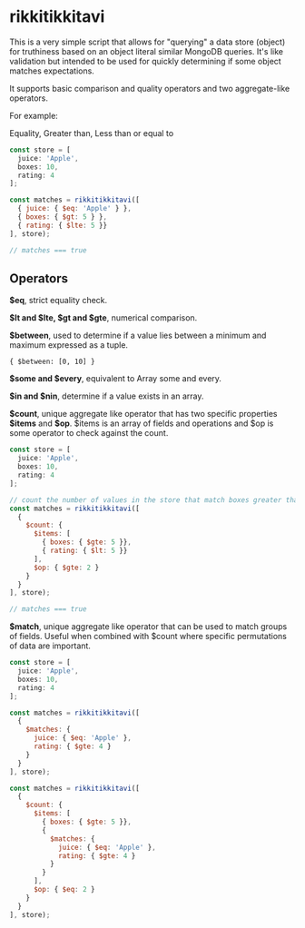 # rikkitikkitavi

This is a very simple script that allows for "querying" a data store (object) for truthiness based on an object literal similar MongoDB queries. It's like validation but intended to be used for quickly determining if some object matches expectations.

It supports basic comparison and quality operators and two aggregate-like operators.

For example:

Equality, Greater than, Less than or equal to

```javascript
const store = [
  juice: 'Apple',
  boxes: 10,
  rating: 4
];

const matches = rikkitikkitavi([
  { juice: { $eq: 'Apple' } },
  { boxes: { $gt: 5 } },
  { rating: { $lte: 5 }}
], store);

// matches === true
```

## Operators

**\$eq**, strict equality check.

**$lt and $lte, $gt and $gte**, numerical comparison.

**\$between**, used to determine if a value lies between a minimum and maximum expressed as a tuple.

`{ $between: [0, 10] }`

**$some and $every**, equivalent to Array some and every.

**$in and $nin**, determine if a value exists in an array.

**\$count**, unique aggregate like operator that has two specific properties **\$items** and **\$op**. $items is an array of fields and operations and $op is some operator to check against the count.

```javascript
const store = [
  juice: 'Apple',
  boxes: 10,
  rating: 4
];

// count the number of values in the store that match boxes greater than or equal to 5 and rating less than 5. The total count should be greater than or equal to 2
const matches = rikkitikkitavi([
  {
    $count: {
      $items: [
        { boxes: { $gte: 5 }},
        { rating: { $lt: 5 }}
      ],
      $op: { $gte: 2 }
    }
  }
], store);

// matches === true
```

**\$match**, unique aggregate like operator that can be used to match groups of fields. Useful when combined with \$count where specific permutations of data are important.

```javascript
const store = [
  juice: 'Apple',
  boxes: 10,
  rating: 4
];

const matches = rikkitikkitavi([
  {
    $matches: {
      juice: { $eq: 'Apple' },
      rating: { $gte: 4 }
    }
  }
], store);

const matches = rikkitikkitavi([
  {
    $count: {
      $items: [
        { boxes: { $gte: 5 }},
        {
          $matches: {
            juice: { $eq: 'Apple' },
            rating: { $gte: 4 }
          }
        }
      ],
      $op: { $eq: 2 }
    }
  }
], store);
```
